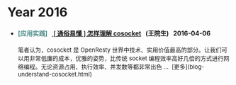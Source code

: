 <!---
    @title         社区博客 
    @creator       覃冠日,李张勇 
    @created       2016-07-30 14:50 GMT
    @modifier      覃冠日,李张勇
    @modifier_link 
    @modified      2016-07-30 14:50 GMT
    @changes       1
--->


# Year 2016 

* #### <font color=#4d8d89> \[应用实践\] </font> &nbsp; [❲通俗易懂❳​怎样理解 cosocket](blog-understand-cosocket.html) &nbsp; \(王院生\) &nbsp; 2016-04-06

    <font size="2">
    笔者认为，cosocket 是 OpenResty 世界中技术、实用价值最高的部分。让我们可以用非常低廉的成本，优雅的姿势，比传统 socket 编程效率高好几倍的方式进行网络编程。无论资源占用、执行效率、并发数等都非常出色 ... &nbsp;[更多](blog-understand-cosocket.html) 
    </font>

